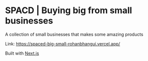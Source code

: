 # SPACD | Buying big from small businesses
A collection of small businesses that makes some amazing products

Link: https://spaced-big-small-rohanbhangui.vercel.app/


Built with [Next.js](https://nextjs.org/)
